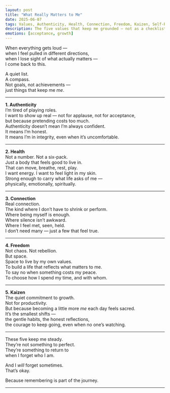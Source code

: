 ```yaml
---
layout: post
title: "What Really Matters to Me"
date: 2025-06-07
tags: Values, Authenticity, Health, Connection, Freedom, Kaizen, Self-Reflection
description: The five values that keep me grounded — not as a checklist to perfect, but as a compass to return to when life feels unclear.
emotions: [acceptance, growth]
---
```


When everything gets loud —  
when I feel pulled in different directions,  
when I lose sight of what actually matters —  
I come back to this.

A quiet list.  
A compass.  
Not goals, not achievements —  
just things that keep me *me*.

---

**1. Authenticity**  
I’m tired of playing roles.  
I want to show up real — not for applause, not for acceptance,  
but because pretending costs too much.  
Authenticity doesn’t mean I’m always confident.  
It means I’m honest.  
It means I’m in integrity, even when it’s uncomfortable.

---

**2. Health**  
Not a number. Not a six-pack.  
Just a body that feels good to live in.  
That can move, breathe, rest, play.  
I want energy. I want to feel light in my skin.  
Strong enough to carry what life asks of me —  
physically, emotionally, spiritually.

---

**3. Connection**  
Real connection.  
The kind where I don’t have to shrink or perform.  
Where being myself is enough.  
Where silence isn’t awkward.  
Where I feel met, seen, held.  
I don’t need many — just a few that feel true.

---

**4. Freedom**  
Not chaos. Not rebellion.  
But space.  
Space to live by my own values.  
To build a life that reflects what matters to me.  
To say no when something costs my peace.  
To choose how I spend my time, and with whom.

---

**5. Kaizen**  
The quiet commitment to growth.  
Not for productivity.  
But because becoming a little more *me* each day feels sacred.  
It’s the smallest shifts —  
the gentle habits, the honest reflections,  
the courage to keep going, even when no one’s watching.

---

These five keep me steady.  
They’re not something to perfect.  
They’re something to return to  
when I forget who I am.

And I *will* forget sometimes.  
That’s okay.

Because remembering is part of the journey.

---
